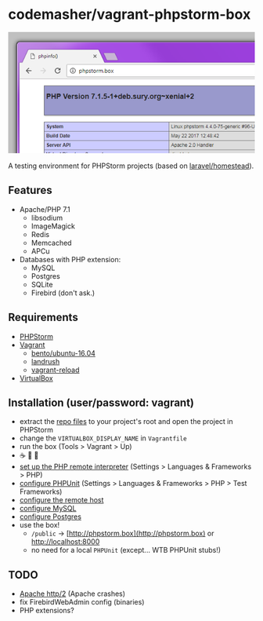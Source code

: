 # codemasher/vagrant-phpstorm-box

<p style="text-align: center;">
	<img alt="vagrant-phpstorm-box" src="https://raw.githubusercontent.com/codemasher/vagrant-phpstorm-box/master/storage/phpinfo.png">
</p>

A testing environment for PHPStorm projects (based on [laravel/homestead](https://github.com/laravel/homestead)).

## Features
- Apache/PHP 7.1
  - libsodium
  - ImageMagick
  - Redis
  - Memcached
  - APCu
- Databases with PHP extension:
  - MySQL
  - Postgres
  - SQLite
  - Firebird (don't ask.)

## Requirements
- [PHPStorm](http://www.jetbrains.com/phpstorm/)
- [Vagrant](https://www.vagrantup.com/downloads.html)
  - [bento/ubuntu-16.04](https://atlas.hashicorp.com/bento/boxes/ubuntu-16.04)
  - [landrush](https://github.com/vagrant-landrush/landrush)
  - [vagrant-reload](https://github.com/aidanns/vagrant-reload)
- [VirtualBox](https://www.virtualbox.org/wiki/Downloads)

## Installation (user/password: vagrant)
- extract the [repo files](https://github.com/codemasher/php-cache/archive/master.zip) to your project's root and open the project in PHPStorm
- change the `VIRTUALBOX_DISPLAY_NAME` in `Vagrantfile`
- run the box (Tools > Vagrant > Up)
- :coffee: :tea: :beer:
- [set up the PHP remote interpreter](https://raw.githubusercontent.com/codemasher/vagrant-phpstorm-box/master/storage/settings-interpreter.png) (Settings > Languages & Frameworks > PHP)
- [configure PHPUnit](https://raw.githubusercontent.com/codemasher/vagrant-phpstorm-box/master/storage/settings-tests.png) (Settings > Languages & Frameworks > PHP > Test Frameworks)
- [configure the remote host](https://raw.githubusercontent.com/codemasher/vagrant-phpstorm-box/master/storage/settings-deployment.png)
- [configure MySQL](https://raw.githubusercontent.com/codemasher/vagrant-phpstorm-box/master/storage/settings-mysql.png)
- [configure Postgres](https://raw.githubusercontent.com/codemasher/vagrant-phpstorm-box/master/storage/settings-postgres.png)
- use the box!
  - `/public` -> [http://phpstorm.box](http://phpstorm.box) or [http://localhost:8000](http://localhost:8000)
  - no need for a local `PHPUnit` (except... WTB PHPUnit stubs!)
  
## TODO
- [Apache http/2](https://www.digitalocean.com/community/questions/enable-http2-in-apache-on-ubuntu-16-04) (Apache crashes)
- fix FirebirdWebAdmin config (binaries)
- PHP extensions?